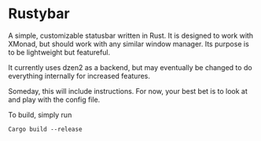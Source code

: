 Rustybar
=====

A simple, customizable statusbar written in Rust. It is designed to work with XMonad,
but should work with any similar window manager. Its purpose is to be lightweight but
featureful.

It currently uses dzen2 as a backend, but may eventually be changed to do everything
internally for increased features.

Someday, this will include instructions. For now, your best bet is to look at and play
with the config file.



To build, simply run
```
Cargo build --release
```

